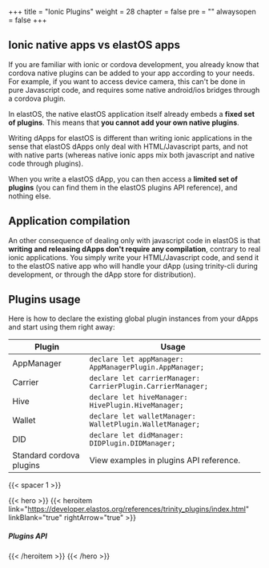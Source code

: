 +++
title = "Ionic Plugins"
weight = 28
chapter = false
pre = ""
alwaysopen = false
+++

## Ionic native apps vs elastOS apps

If you are familiar with ionic or cordova development, you already know that cordova native plugins can be added to your app according to your needs. For example, if you want to access device camera, this can't be done in pure Javascript code, and requires some native android/ios bridges through a cordova plugin.

In elastOS, the native elastOS application itself already embeds a **fixed set of plugins**. This means that **you cannot add your own native plugins**. 

Writing dApps for elastOS is different than writing ionic applications in the sense that elastOS dApps only deal with HTML/Javascript parts, and not with native parts (whereas native ionic apps mix both javascript and native code through plugins).

When you write a elastOS dApp, you can then access a **limited set of plugins** (you can find them in the elastOS plugins API reference), and nothing else.

## Application compilation

An other consequence of dealing only with javascript code in elastOS is that **writing and releasing dApps don't require any compilation**, contrary to real ionic applications. You simply write your HTML/Javascript code, and send it to the elastOS native app who will handle your dApp (using trinity-cli during development, or through the dApp store for distribution).

## Plugins usage

Here is how to declare the existing global plugin instances from your dApps and start using them right away:

| Plugin | Usage |
| ------ | ----- |
| AppManager | ```declare let appManager: AppManagerPlugin.AppManager;``` |
| Carrier | ```declare let carrierManager: CarrierPlugin.CarrierManager;``` |
| Hive | ```declare let hiveManager: HivePlugin.HiveManager;``` |
| Wallet | ```declare let walletManager: WalletPlugin.WalletManager;``` |
| DID | ```declare let didManager: DIDPlugin.DIDManager;``` |
| Standard cordova plugins | View examples in plugins API reference. |

{{< spacer 1 >}}

{{< hero >}}
    {{< heroitem link="https://developer.elastos.org/references/trinity_plugins/index.html" linkBlank="true" rightArrow="true" >}}
        <h5>Plugins API</h5>
    {{< /heroitem >}}
{{< /hero >}}
